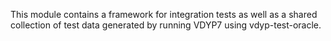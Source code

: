 This module contains a framework for integration tests as well as a shared collection of test data generated by running VDYP7 using vdyp-test-oracle.
